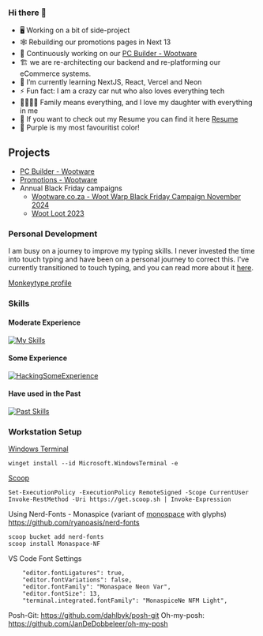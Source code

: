 ### Hi there 👋

- 🖥️ Working on a bit of side-project
- 🕸️ Rebuilding our promotions pages in Next 13
- 🦄 Continuously working on our [PC Builder - Wootware](https://builder.wootware.co.za)
- 🏗️ we are re-architecting our backend and re-platforming our eCommerce systems.
- 🌱 I’m currently learning NextJS, React, Vercel and Neon
- ⚡ Fun fact: I am a crazy car nut who also loves everything tech
- 👨‍👩‍👧‍👦 Family means everything, and I love my daughter with everything in me
- :briefcase: If you want to check out my Resume you can find it here [Resume](https://oliverrc.github.io/resume/)
- :purple_heart: Purple is my most favouritist color!

## Projects

- [PC Builder - Wootware](https://builder.wootware.co.za)
- [Promotions - Wootware](https://promotions.wootware.co.za/)
- Annual Black Friday campaigns
  - [Wootware.co.za - Woot Warp Black Friday Campaign November 2024](https://woot-warp.vercel.app/)
  - [Woot Loot 2023](https://woot-loot-2023.vercel.app/)

### Personal Development 

I am busy on a journey to improve my typing skills. I never invested the time into touch typing and have been on a personal journey to correct this.
I've currently transitioned to touch typing, and you can read more about it [here](https://www.linkedin.com/pulse/learning-type-like-noob-oliver-rivett-carnac/?trackingId=z5ZAsOTJ6h5%2FMF%2FmzADOoA%3D%3D).

[Monkeytype profile](https://monkeytype.com/profile/OliverRC)

### Skills

#### Moderate Experience
[![My Skills](https://skillicons.dev/icons?i=git,github,githubactions,cs,dotnet,html,js,vue,css,tailwind,aws,docker,kubernetes,postman)](https://skillicons.dev)

#### Some Experience
[![HackingSomeExperience](https://skillicons.dev/icons?i=cloudflare,vercel,php,mysql,nuxtjs,react,nextjs,prisma,ts,ps)](https://skillicons.dev)

#### Have used in the Past
[![Past Skills](https://skillicons.dev/icons?i=azure,powershell,figma,grafana)](https://skillicons.dev)

### Workstation Setup

[Windows Terminal](https://github.com/microsoft/terminal)

```
winget install --id Microsoft.WindowsTerminal -e
```

[Scoop](https://github.com/ScoopInstaller/Scoop)

```
Set-ExecutionPolicy -ExecutionPolicy RemoteSigned -Scope CurrentUser
Invoke-RestMethod -Uri https://get.scoop.sh | Invoke-Expression
```

Using Nerd-Fonts - Monaspice (variant of [monospace](https://github.com/githubnext/monaspace) with glyphs)
https://github.com/ryanoasis/nerd-fonts

```
scoop bucket add nerd-fonts
scoop install Monaspace-NF
```

VS Code Font Settings

```
    "editor.fontLigatures": true,
    "editor.fontVariations": false,
    "editor.fontFamily": "Monaspace Neon Var",
    "editor.fontSize": 13,
    "terminal.integrated.fontFamily": "MonaspiceNe NFM Light",
```

Posh-Git: https://github.com/dahlbyk/posh-git
Oh-my-posh: https://github.com/JanDeDobbeleer/oh-my-posh
